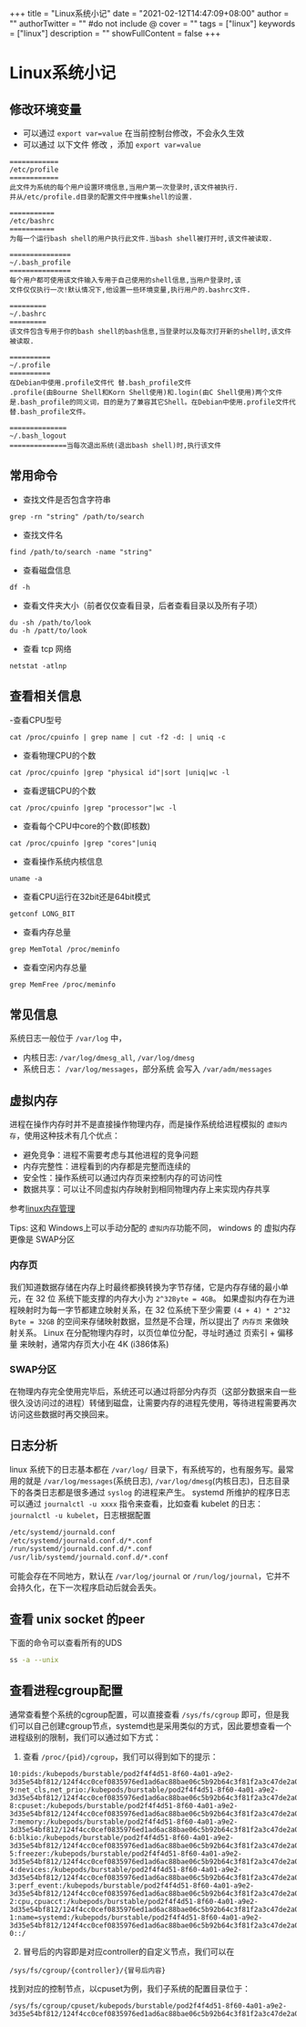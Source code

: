 +++
title = "Linux系统小记"
date = "2021-02-12T14:47:09+08:00"
author = ""
authorTwitter = "" #do not include @
cover = ""
tags = ["linux"]
keywords = ["linux"]
description = ""
showFullContent = false
+++

# Linux系统小记
## 修改环境变量
- 可以通过 `export var=value` 在当前控制台修改，不会永久生效
- 可以通过 以下文件 修改 ，添加 `export var=value`
```
============
/etc/profile
============
此文件为系统的每个用户设置环境信息,当用户第一次登录时,该文件被执行.
并从/etc/profile.d目录的配置文件中搜集shell的设置.

===========
/etc/bashrc
===========
为每一个运行bash shell的用户执行此文件.当bash shell被打开时,该文件被读取.

===============
~/.bash_profile
===============
每个用户都可使用该文件输入专用于自己使用的shell信息,当用户登录时,该
文件仅仅执行一次!默认情况下,他设置一些环境变量,执行用户的.bashrc文件.

=========
~/.bashrc
=========
该文件包含专用于你的bash shell的bash信息,当登录时以及每次打开新的shell时,该文件被读取.

==========
~/.profile
==========
在Debian中使用.profile文件代 替.bash_profile文件
.profile(由Bourne Shell和Korn Shell使用)和.login(由C Shell使用)两个文件是.bash_profile的同义词，目的是为了兼容其它Shell。在Debian中使用.profile文件代 替.bash_profile文件。

==============
~/.bash_logout
==============当每次退出系统(退出bash shell)时,执行该文件
```

## 常用命令
- 查找文件是否包含字符串
```
grep -rn "string" /path/to/search
```
- 查找文件名
```
find /path/to/search -name "string"
```
- 查看磁盘信息
```
df -h
```
- 查看文件夹大小（前者仅仅查看目录，后者查看目录以及所有子项）
```
du -sh /path/to/look
du -h /patt/to/look
```
- 查看 tcp 网络
```
netstat -atlnp
```

## 查看相关信息
-查看CPU型号
```
cat /proc/cpuinfo | grep name | cut -f2 -d: | uniq -c
```
- 查看物理CPU的个数
```
cat /proc/cpuinfo |grep "physical id"|sort |uniq|wc -l
```
- 查看逻辑CPU的个数
```
cat /proc/cpuinfo |grep "processor"|wc -l
```
- 查看每个CPU中core的个数(即核数)
```
cat /proc/cpuinfo |grep "cores"|uniq
```
- 查看操作系统内核信息
```
uname -a
```
- 查看CPU运行在32bit还是64bit模式
```
getconf LONG_BIT
```
- 查看内存总量
```
grep MemTotal /proc/meminfo  
```
- 查看空闲内存总量
```
grep MemFree /proc/meminfo
```

## 常见信息
系统日志一般位于 `/var/log` 中，
- 内核日志: `/var/log/dmesg_all`, `/var/log/dmesg`
- 系统日志： `/var/log/messages`，部分系统 会写入 `/var/adm/messages`

## 虚拟内存
进程在操作内存时并不是直接操作物理内存，而是操作系统给进程模拟的 `虚拟内存`，使用这种技术有几个优点：
- 避免竞争：进程不需要考虑与其他进程的竞争问题
- 内存完整性：进程看到的内存都是完整而连续的
- 安全性：操作系统可以通过内存页来控制内存的可访问性
- 数据共享：可以让不同虚拟内存映射到相同物理内存上来实现内存共享

参考[linux内存管理](https://zhuanlan.zhihu.com/p/149581303)

Tips: 这和 Windows上可以手动分配的 `虚拟内存`功能不同， windows 的 虚拟内存更像是 SWAP分区

### 内存页
我们知道数据存储在内存上时最终都换转换为字节存储，它是内存存储的最小单元，在 32 位 系统下能支撑的内存大小为 `2^32Byte = 4GB`。
如果虚拟内存在为进程映射时为每一字节都建立映射关系，在 32 位系统下至少需要 `(4 + 4) * 2^32 Byte = 32GB` 的空间来存储映射数据，显然是不合理，所以提出了 `内存页` 来做映射关系。
Linux 在分配物理内存时，以页位单位分配，寻址时通过 页索引 + 偏移量 来映射，通常内存页大小在 4K (i386体系)

### SWAP分区
在物理内存完全使用完毕后，系统还可以通过将部分内存页（这部分数据来自一些很久没访问过的进程）转储到磁盘，让需要内存的进程先使用，等待进程需要再次访问这些数据时再交换回来。

## 日志分析
linux 系统下的日志基本都在 `/var/log/` 目录下，有系统写的，也有服务写。最常用的就是 `/var/log/messages`(系统日志), `/var/log/dmesg`(内核日志)，日志目录下的各类日志都是很多通过 `syslog` 的进程来产生。
systemd 所维护的程序日志可以通过 `journalctl -u xxxx` 指令来查看，比如查看 kubelet 的日志：`journalctl -u kubelet`，日志根据配置
```bash
/etc/systemd/journald.conf
/etc/systemd/journald.conf.d/*.conf
/run/systemd/journald.conf.d/*.conf
/usr/lib/systemd/journald.conf.d/*.conf
```
可能会存在不同地方，默认在 `/var/log/journal` or `/run/log/journal`，它并不会持久化，在下一次程序启动后就会丢失。

## 查看 unix socket 的peer
下面的命令可以查看所有的UDS
```bash
ss -a --unix
```

## 查看进程cgroup配置
通常查看整个系统的cgroup配置，可以直接查看 `/sys/fs/cgroup` 即可，但是我们可以自己创建cgroup节点，systemd也是采用类似的方式，因此要想查看一个进程级别的限制，我们可以通过如下方式：
1. 查看 `/proc/{pid}/cgroup`，我们可以得到如下的提示：
```
10:pids:/kubepods/burstable/pod2f4f4d51-8f60-4a01-a9e2-3d35e54bf812/124f4cc0cef0835976ed1ad6ac88bae06c5b92b64c3f81f2a3c47de2a0d55399/system.slice/creativecloud.traffic.proxy.service
9:net_cls,net_prio:/kubepods/burstable/pod2f4f4d51-8f60-4a01-a9e2-3d35e54bf812/124f4cc0cef0835976ed1ad6ac88bae06c5b92b64c3f81f2a3c47de2a0d55399
8:cpuset:/kubepods/burstable/pod2f4f4d51-8f60-4a01-a9e2-3d35e54bf812/124f4cc0cef0835976ed1ad6ac88bae06c5b92b64c3f81f2a3c47de2a0d55399
7:memory:/kubepods/burstable/pod2f4f4d51-8f60-4a01-a9e2-3d35e54bf812/124f4cc0cef0835976ed1ad6ac88bae06c5b92b64c3f81f2a3c47de2a0d55399
6:blkio:/kubepods/burstable/pod2f4f4d51-8f60-4a01-a9e2-3d35e54bf812/124f4cc0cef0835976ed1ad6ac88bae06c5b92b64c3f81f2a3c47de2a0d55399
5:freezer:/kubepods/burstable/pod2f4f4d51-8f60-4a01-a9e2-3d35e54bf812/124f4cc0cef0835976ed1ad6ac88bae06c5b92b64c3f81f2a3c47de2a0d55399
4:devices:/kubepods/burstable/pod2f4f4d51-8f60-4a01-a9e2-3d35e54bf812/124f4cc0cef0835976ed1ad6ac88bae06c5b92b64c3f81f2a3c47de2a0d55399
3:perf_event:/kubepods/burstable/pod2f4f4d51-8f60-4a01-a9e2-3d35e54bf812/124f4cc0cef0835976ed1ad6ac88bae06c5b92b64c3f81f2a3c47de2a0d55399
2:cpu,cpuacct:/kubepods/burstable/pod2f4f4d51-8f60-4a01-a9e2-3d35e54bf812/124f4cc0cef0835976ed1ad6ac88bae06c5b92b64c3f81f2a3c47de2a0d55399
1:name=systemd:/kubepods/burstable/pod2f4f4d51-8f60-4a01-a9e2-3d35e54bf812/124f4cc0cef0835976ed1ad6ac88bae06c5b92b64c3f81f2a3c47de2a0d55399/system.slice/creativecloud.traffic.proxy.service
0::/
```
2. 冒号后的内容即是对应controller的自定义节点，我们可以在
```
/sys/fs/cgroup/{controller}/{冒号后内容}
```
找到对应的控制节点，以cpuset为例，我们子系统的配置目录位于：
```
/sys/fs/cgroup/cpuset/kubepods/burstable/pod2f4f4d51-8f60-4a01-a9e2-3d35e54bf812/124f4cc0cef0835976ed1ad6ac88bae06c5b92b64c3f81f2a3c47de2a0d55399
```